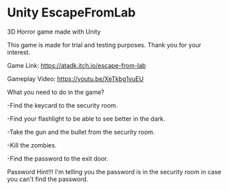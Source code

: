# Unity EscapeFromLab
 3D Horror game made with Unity

This game is made for trial and testing purposes. Thank you for your interest.

Game Link: https://atadk.itch.io/escape-from-lab

Gameplay Video: https://youtu.be/XeTkbg1vuEU

What you need to do in the game?

-Find the keycard to the security room.

-Find your flashlight to be able to see better in the dark.

-Take the gun and the bullet from the security room.

-Kill the zombies.

-Find the password to the exit door.


Password Hint!!! I'm telling you the password is in the security room in case you can't find the password.
